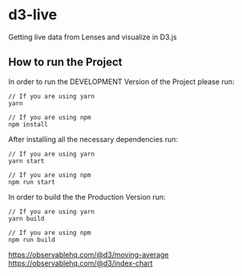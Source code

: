 # d3-live
Getting live data from Lenses and visualize in D3.js

## How to run the Project

In order to run the DEVELOPMENT Version of the Project please run:
```
// If you are using yarn
yarn

// If you are using npm
npm install
```

After installing all the necessary dependencies run:
```
// If you are using yarn
yarn start

// If you are using npm
npm run start
```

In order to build the the Production Version run:
```
// If you are using yarn
yarn build

// If you are using npm
npm run build
```

https://observablehq.com/@d3/moving-average
https://observablehq.com/@d3/index-chart

